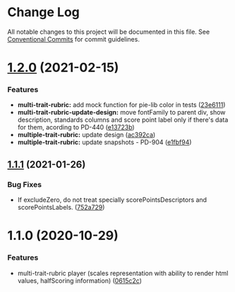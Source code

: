 # Change Log

All notable changes to this project will be documented in this file.
See [Conventional Commits](https://conventionalcommits.org) for commit guidelines.

# [1.2.0](https://github.com/pie-framework/pie-ui/compare/@pie-ui/multi-trait-rubric@1.1.1...@pie-ui/multi-trait-rubric@1.2.0) (2021-02-15)


### Features

* **multi-trait-rubric:** add mock function for pie-lib color in tests ([23e6111](https://github.com/pie-framework/pie-ui/commit/23e61111d537ea4edf632332229ade8c19cade3d))
* **multi-trait-rubric-update-design:** move fontFamily to parent div, show description, standards columns and score point label only if there's data for them, acording to PD-440 ([e13723b](https://github.com/pie-framework/pie-ui/commit/e13723b801a469c29044cb5a89270ffa103aed99))
* **multiple-trait-rubric:** update design ([ac392ca](https://github.com/pie-framework/pie-ui/commit/ac392ca0b2d93d0dbc06fc7497b4c51dd197ea4c))
* **multiple-trait-rubric:** update snapshots - PD-904 ([e1fbf94](https://github.com/pie-framework/pie-ui/commit/e1fbf94d2fa257cffdce7ceba2d58a89c1ce7f43))





## [1.1.1](https://github.com/pie-framework/pie-ui/compare/@pie-ui/multi-trait-rubric@1.1.0...@pie-ui/multi-trait-rubric@1.1.1) (2021-01-26)


### Bug Fixes

* If excludeZero, do not treat specially scorePointsDescriptors and scorePointsLabels. ([752a729](https://github.com/pie-framework/pie-ui/commit/752a729))





# 1.1.0 (2020-10-29)


### Features

* multi-trait-rubric player (scales representation with ability to render html values, halfScoring information) ([0615c2c](https://github.com/pie-framework/pie-ui/commit/0615c2c))
